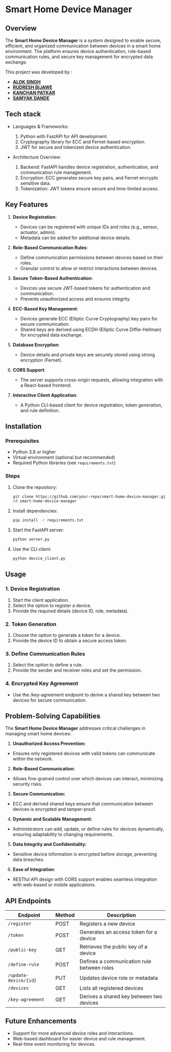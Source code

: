 # Smart Home Device Manager

## Overview
The **Smart Home Device Manager** is a system designed to enable secure, efficient, and organized communication between devices in a smart home environment. The platform ensures device authentication, role-based communication rules, and secure key management for encrypted data exchange.

This project was developed by :
- [**ALOK SINGH**](https://github.com/aloks1490)
- [**RUDRESH BIJAWE**](https://github.com/bijawerudresh)
- [**KANCHAN PATKAR**](https://github.com/k2p2projects)
- [**SAMYAK DANDE**](https://github.com/samyakdande)

## Tech stack
- Languages & Frameworks:
  1. Python with FastAPI for API development.
  2. Cryptography library for ECC and Fernet-based encryption.
  3. JWT for secure and tokenized device authentication.

- Architecture Overview:
  1. Backend: FastAPI handles device registration, authentication, and communication rule management.
  2. Encryption: ECC generates secure key pairs, and Fernet encrypts sensitive data.
  3. Tokenization: JWT tokens ensure secure and time-limited access.
  
## Key Features
1. **Device Registration**:
   - Devices can be registered with unique IDs and roles (e.g., sensor, actuator, admin).
   - Metadata can be added for additional device details.

2. **Role-Based Communication Rules**:
   - Define communication permissions between devices based on their roles.
   - Granular control to allow or restrict interactions between devices.

3. **Secure Token-Based Authentication**:
   - Devices use secure JWT-based tokens for authentication and communication.
   - Prevents unauthorized access and ensures integrity.

4. **ECC-Based Key Management**:
   - Devices generate ECC (Elliptic Curve Cryptography) key pairs for secure communication.
   - Shared keys are derived using ECDH (Elliptic Curve Diffie-Hellman) for encrypted data exchange.

5. **Database Encryption**:
   - Device details and private keys are securely stored using strong encryption (Fernet).

6. **CORS Support**:
   - The server supports cross-origin requests, allowing integration with a React-based frontend.

7. **Interactive Client Application**:
   - A Python CLI-based client for device registration, token generation, and rule definition.

## Installation

### Prerequisites
- Python 3.8 or higher
- Virtual environment (optional but recommended)
- Required Python libraries (see `requirements.txt`)

### Steps
1. Clone the repository:
   ```bash
   git clone https://github.com/your-repo/smart-home-device-manager.git
   cd smart-home-device-manager
2. Install dependencies:
   ```bash
   pip install -r requirements.txt
3. Start the FastAPI server:
   ```bash
   python server.py
4. Use the CLI client:
   ```bash
   python device_client.py

## Usage
### 1. Device Registration
1. Start the client application.
2. Select the option to register a device.
3. Provide the required details (device ID, role, metadata).
### 2. Token Generation
1. Choose the option to generate a token for a device.
2. Provide the device ID to obtain a secure access token.
### 3. Define Communication Rules
1. Select the option to define a rule.
2. Provide the sender and receiver roles and set the permission.
### 4. Encrypted Key Agreement
- Use the /key-agreement endpoint to derive a shared key between two devices for secure communication.
## Problem-Solving Capabilities
The **Smart Home Device Manager** addresses critical challenges in managing smart home devices:

1. **Unauthorized Access Prevention:**

 - Ensures only registered devices with valid tokens can communicate within the network.
2. **Role-Based Communication:**

 - Allows fine-grained control over which devices can interact, minimizing security risks.
3. **Secure Communication:**

 - ECC and derived shared keys ensure that communication between devices is encrypted and tamper-proof.
4. **Dynamic and Scalable Management:**

 - Administrators can add, update, or define rules for devices dynamically, ensuring adaptability to changing requirements.
5. **Data Integrity and Confidentiality:**

 - Sensitive device information is encrypted before storage, preventing data breaches.
6. **Ease of Integration:**

 - RESTful API design with CORS support enables seamless integration with web-based or mobile applications.


## API Endpoints

| Endpoint               | Method | Description                                    |
|------------------------|--------|------------------------------------------------|
| `/register`            | POST   | Registers a new device                        |
| `/token`               | POST   | Generates an access token for a device        |
| `/public-key`          | GET    | Retrieves the public key of a device          |
| `/define-rule`         | POST   | Defines a communication rule between roles    |
| `/update-device/{id}`  | PUT    | Updates device role or metadata               |
| `/devices`             | GET    | Lists all registered devices                  |
| `/key-agreement`       | GET    | Derives a shared key between two devices      |



## Future Enhancements
- Support for more advanced device roles and interactions.
- Web-based dashboard for easier device and rule management.
- Real-time event monitoring for devices.